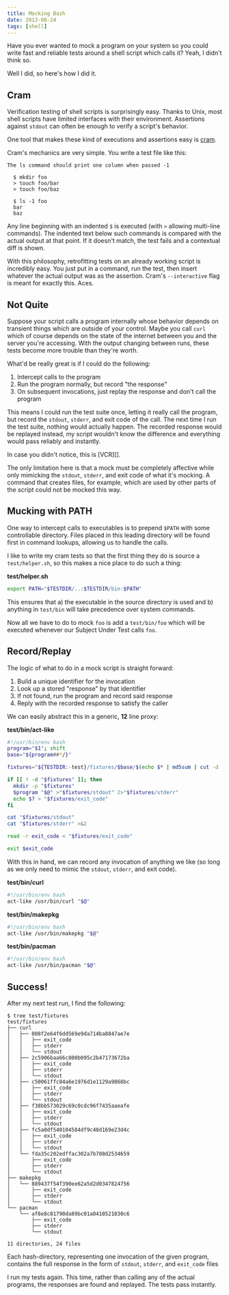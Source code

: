 ```yaml
---
title: Mocking Bash
date: 2013-08-24
tags: [shell]
---
```


Have you ever wanted to mock a program on your system so you could write 
fast and reliable tests around a shell script which calls it? Yeah, I 
didn't think so.

Well I did, so here's how I did it.

## Cram

Verification testing of shell scripts is surprisingly easy. Thanks to 
Unix, most shell scripts have limited interfaces with their environment. 
Assertions against `stdout` can often be enough to verify a script's 
behavior.

One tool that makes these kind of executions and assertions easy is 
[cram].

[cram]: https://bitheap.org/cram/

Cram's mechanics are very simple. You write a test file like this:

```
The ls command should print one column when passed -1

  $ mkdir foo
  > touch foo/bar
  > touch foo/baz

  $ ls -1 foo
  bar
  baz

```

Any line beginning with an indented `$` is executed (with `>` allowing 
multi-line commands). The indented text below such commands is compared 
with the actual output at that point. If it doesn't match, the test 
fails and a contextual diff is shown.

With this philosophy, retrofitting tests on an already working script is 
incredibly easy. You just put in a command, run the test, then insert 
whatever the actual output was as the assertion. Cram's `--interactive` 
flag is meant for exactly this. Aces.

## Not Quite

Suppose your script calls a program internally whose behavior depends on 
transient things which are outside of your control. Maybe you call 
`curl` which of course depends on the state of the internet between you 
and the server you're accessing. With the output changing between runs, 
these tests become more trouble than they're worth.

What'd be really great is if I could do the following:

1. Intercept calls to the program
2. Run the program normally, but record "the response"
3. On subsequent invocations, just replay the response and don't call 
   the program

This means I could run the test suite once, letting it really call the 
program, but record the `stdout`, `stderr`, and exit code of the call. 
The next time I run the test suite, nothing would actually happen. The 
recorded response would be replayed instead, my script wouldn't know 
the difference and everything would pass reliably and instantly.

<div class="well">
In case you didn't notice, this is [VCR][].
</div>

[vcr]: https://github.com/vcr/vcr

The only limitation here is that a mock must be completely affective 
while only mimicking the `stdout`, `stderr`, and exit code of what it's 
mocking. A command that creates files, for example, which are used by 
other parts of the script could not be mocked this way.

## Mucking with PATH

One way to intercept calls to executables is to prepend `$PATH` with 
some controllable directory. Files placed in this leading directory will 
be found first in command lookups, allowing us to handle the calls.

I like to write my cram tests so that the first thing they do is source 
a `test/helper.sh`, so this makes a nice place to do such a thing:

**test/helper.sh**

```bash
export PATH="$TESTDIR/..:$TESTDIR/bin:$PATH"
```

This ensures that a) the executable in the source directory is used and 
b) anything in `test/bin` will take precedence over system commands.

Now all we have to do to mock `foo` is add a `test/bin/foo` which will 
be executed whenever our Subject Under Test calls `foo`.

## Record/Replay

The logic of what to do in a mock script is straight forward:

1. Build a unique identifier for the invocation
2. Look up a stored "response" by that identifier
3. If not found, run the program and record said response
4. Reply with the recorded response to satisfy the caller

We can easily abstract this in a generic, **12** line proxy:

**test/bin/act-like**

```bash 
#!/usr/bin/env bash
program="$1"; shift
base="${program##*/}"

fixtures="${TESTDIR:-test}/fixtures/$base/$(echo $* | md5sum | cut -d ' ' -f 1)"

if [[ ! -d "$fixtures" ]]; then
  mkdir -p "$fixtures"
  $program "$@" >"$fixtures/stdout" 2>"$fixtures/stderr"
  echo $? > "$fixtures/exit_code"
fi

cat "$fixtures/stdout"
cat "$fixtures/stderr" >&2

read -r exit_code < "$fixtures/exit_code"

exit $exit_code
```

With this in hand, we can record any invocation of anything we like (so 
long as we only need to mimic the `stdout`, `stderr`, and exit code).

**test/bin/curl**

```bash
#!/usr/bin/env bash
act-like /usr/bin/curl "$@"
```

**test/bin/makepkg**

```bash
#!/usr/bin/env bash
act-like /usr/bin/makepkg "$@"
```

**test/bin/pacman**

```bash
#!/usr/bin/env bash
act-like /usr/bin/pacman "$@"
```

## Success!

After my next test run, I find the following:

```
$ tree test/fixtures
test/fixtures
├── curl
│   ├── 008f2e64f6dd569e9da714ba8847ae7e
│   │   ├── exit_code
│   │   ├── stderr
│   │   └── stdout
│   ├── 2c5906baa66c800b095c2b47173672ba
│   │   ├── exit_code
│   │   ├── stderr
│   │   └── stdout
│   ├── c50061ffc84a6e1976d1e1129a9868bc
│   │   ├── exit_code
│   │   ├── stderr
│   │   └── stdout
│   ├── f38bb573029c69c0cdc96f7435aaeafe
│   │   ├── exit_code
│   │   ├── stderr
│   │   └── stdout
│   ├── fc5a0df540104584df9c40d169e23d4c
│   │   ├── exit_code
│   │   ├── stderr
│   │   └── stdout
│   └── fda35c202edffac302a7b708d2534659
│       ├── exit_code
│       ├── stderr
│       └── stdout
├── makepkg
│   └── 889437f54f390ee62a5d2d0347824756
│       ├── exit_code
│       ├── stderr
│       └── stdout
└── pacman
    └── af8e8c81790da89bc01a0410521030c6
        ├── exit_code
        ├── stderr
        └── stdout

11 directories, 24 files
```

Each hash-directory, representing one invocation of the given program, 
contains the full response in the form of `stdout`, `stderr`, and 
`exit_code` files

I run my tests again. This time, rather than calling any of the actual 
programs, the responses are found and replayed. The tests pass 
instantly.
